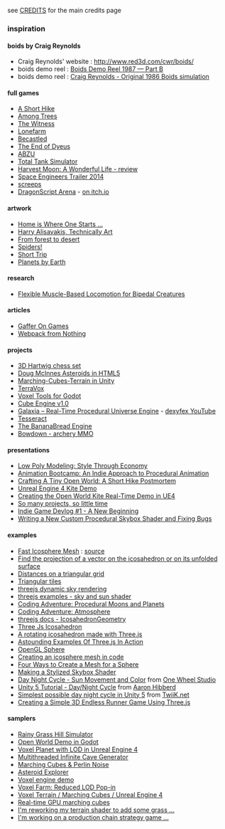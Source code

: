 see [CREDITS](../main/CREDITS.md) for the main credits page

### inspiration

#### boids by Craig Reynolds
- Craig Reynolds' website : <http://www.red3d.com/cwr/boids/>  
- boids demo reel : [Boids Demo Reel 1987 — Part B](https://www.youtube.com/watch?v=xBniZYiyrb4)  
- boids demo reel : [Craig Reynolds - Original 1986 Boids simulation](https://www.youtube.com/watch?v=86iQiV3-3IA)  

#### full games
- [A Short Hike](https://store.steampowered.com/app/1055540/A_Short_Hike/)
- [Among Trees](https://www.epicgames.com/store/en-US/product/among-trees/home)
- [The Witness](https://www.gog.com/game/the_witness)
- [Lonefarm](https://store.steampowered.com/app/1316440/Lonefarm/)
- [Becastled](https://store.steampowered.com/app/1330460/Becastled/)
- [The End of Dyeus](http://www.endofdyeus.com/)
- [ABZU](https://store.steampowered.com/app/384190/ABZU/)
- [Total Tank Simulator](https://store.steampowered.com/app/674500/Total_Tank_Simulator/)
- [Harvest Moon: A Wonderful Life - review](https://www.youtube.com/watch?v=Qe24X44uoy4)
- [Space Engineers Trailer 2014](https://www.youtube.com/watch?v=O_UXKce9-OY&t=41s)
- [screeps](https://screeps.com/)
- [DragonScript Arena](https://dragonscriptarena.com/) - [on itch.io](https://secretsciencelab.itch.io/dragonscriptarena)

#### artwork
- [Home is Where One Starts ...](https://homeiswhereonestarts.wordpress.com/)
- [Harry Alisavakis, Technically Art](https://halisavakis.com/category/technically-art/)
- [From forest to desert](http://creativejs.com/2011/09/forest-to-desert/index.html)
- [Spiders!](http://creativejs.com/2011/08/spiders/index.html)
- [Short Trip](https://alexanderperrin.com.au/paper/shorttrip/)
- [Planets by Earth](https://kodub.itch.io/planets-by-earth)

#### research
- [Flexible Muscle-Based Locomotion for Bipedal Creatures](https://www.youtube.com/watch?v=pgaEE27nsQw)

#### articles
- [Gaffer On Games](https://gafferongames.com/)
- [Webpack from Nothing](https://what-problem-does-it-solve.com/webpack/intro.html)

#### projects
- [3D Hartwig chess set](https://github.com/juliangarnier/3D-Hartwig-chess-set)
- [Doug McInnes Asteroids in HTML5](http://www.dougmcinnes.com/html-5-asteroids)
- [Marching-Cubes-Terrain in Unity](https://github.com/Eldemarkki/Marching-Cubes-Terrain)
- [TerraVox](http://sandermeessen.weebly.com/terravox.html)
- [Voxel Tools for Godot](https://github.com/Zylann/godot_voxel)
- [Cube Engine v1.0](https://nurgak.github.io/Cube-engine/)
- [Galaxia – Real-Time Procedural Universe Engine](https://dexyfex.com/) - [dexyfex YouTube](https://www.youtube.com/user/dexyfexx/videos)
- [Tesseract](https://mevedia.com/projects/tesseract)
- [The BananaBread Engine](https://github.com/kripken/BananaBread)
- [Bowdown - archery MMO](https://github.com/jacklaplante/bowdown)

#### presentations
- [Low Poly Modeling: Style Through Economy](https://www.youtube.com/watch?v=H1oNuKChsdU)
- [Animation Bootcamp: An Indie Approach to Procedural Animation](https://www.youtube.com/watch?v=LNidsMesxSE)
- [Crafting A Tiny Open World: A Short Hike Postmortem](https://www.youtube.com/watch?v=ZW8gWgpptI8)
- [Unreal Engine 4 Kite Demo](https://www.youtube.com/watch?v=nwuFd5uK_xQ)
- [Creating the Open World Kite Real-Time Demo in UE4](https://www.youtube.com/watch?v=clakekAHQx0)
- [So many projects, so little time](https://connect.unity.com/p/articles-so-many-projects-so-little-time)
- [Indie Game Devlog #1 - A New Beginning](https://www.youtube.com/watch?v=0pXXWIcS5O4)
- [Writing a New Custom Procedural Skybox Shader and Fixing Bugs](https://www.youtube.com/watch?v=b4OpWNttx-U)

#### examples
- [Fast Icosphere Mesh](https://observablehq.com/@mourner/fast-icosphere-mesh) : [source](https://github.com/mourner/icomesh)
- [Find the projection of a vector on the icosahedron or on its unfolded surface](https://stackoverflow.com/questions/4821350/find-the-projection-of-a-vector-on-the-icosahedron-or-on-its-unfolded-surface)
- [Distances on a triangular grid](http://simblob.blogspot.com/2007/06/distances-on-triangular-grid.html)
- [Triangular tiles](https://github.com/mhwombat/grid/wiki/Triangular-tiles)
- [threejs dynamic sky rendering](https://derschmale.com/lab/doodles/dynamicsky/build/)
- [threejs examples - sky and sun shader](https://threejs.org/examples/#webgl_shaders_sky)
- [Coding Adventure: Procedural Moons and Planets](https://www.youtube.com/watch?v=lctXaT9pxA0)
- [Coding Adventure: Atmosphere](https://www.youtube.com/watch?v=DxfEbulyFcY)
- [threejs docs - IcosahedronGeometry](https://threejs.org/docs/#api/en/geometries/IcosahedronGeometry)
- [Three Js Icosahedron](https://jsfiddle.net/prisoner849/b2tncLh8/)
- [A rotating icosahedron made with Three.js](https://jsfiddle.net/xtevdukj/)
- [Astounding Examples Of Three.js In Action](https://1stwebdesigner.com/examples-of-three-js-in-action/)
- [OpenGL Sphere](http://www.songho.ca/opengl/gl_sphere.html)
- [Creating an icosphere mesh in code](http://blog.andreaskahler.com/2009/06/creating-icosphere-mesh-in-code.html)
- [Four Ways to Create a Mesh for a Sphere](https://medium.com/game-dev-daily/four-ways-to-create-a-mesh-for-a-sphere-d7956b825db4)
- [Making a Stylized Skybox Shader](https://www.patreon.com/posts/making-stylized-27402644)
- [Day Night Cycle - Sun Movement and Color](https://www.youtube.com/watch?v=babgYCTyw3Y) from [One Wheel Studio](https://www.youtube.com/channel/UCkr9CPPqT9VWUjkpo3HcACg)
- [Unity 5 Tutorial - Day/Night Cycle](https://www.youtube.com/watch?v=DmhSWEJjphQ) from [Aaron Hibberd](https://www.youtube.com/channel/UCC0_trsvWYyqjZ3njunfU4Q)
- [Simplest possible day night cycle in Unity 5](http://twiik.net/articles/simplest-possible-day-night-cycle-in-unity-5) from [TwiiK.net](http://twiik.net/)
- [Creating a Simple 3D Endless Runner Game Using Three.js](https://gamedevelopment.tutsplus.com/tutorials/creating-a-simple-3d-endless-runner-game-using-three-js--cms-29157)

#### samplers
- [Rainy Grass Hill Simulator](https://focusless.itch.io/rainy-grass-hill-simulator)
- [Open World Demo in Godot](https://www.youtube.com/watch?v=zbU65nP23gI)
- [Voxel Planet with LOD in Unreal Engine 4](https://www.youtube.com/watch?v=IqY1zDrGyQE)
- [Multithreaded Infinite Cave Generator](https://www.youtube.com/watch?v=qxCtQISnJoU)
- [Marching Cubes & Perlin Noise](https://www.youtube.com/watch?v=t-T2pXfXJNY)
- [Asteroid Explorer](https://www.youtube.com/watch?v=2rutR9IAH5c)
- [Voxel engine demo](https://www.youtube.com/watch?v=LxfDmF0HxSg)
- [Voxel Farm: Reduced LOD Pop-in](https://www.youtube.com/watch?v=D6Uuoy4G-Dw)
- [Voxel Terrain / Marching Cubes / Unreal Engine 4](https://www.youtube.com/watch?v=MWIdvJW7U0k)
- [Real-time GPU marching cubes](https://www.youtube.com/watch?v=v9Byl-ApgRU)
- [I'm reworking my terrain shader to add some grass ...](https://www.reddit.com/r/Unity3D/comments/g5wsg4/im_reworking_my_terrain_shader_to_add_some_grass/)
- [I'm working on a production chain strategy game ...](https://www.reddit.com/r/Unity3D/comments/fwi72x/im_working_on_a_production_chain_strategy_game/)

